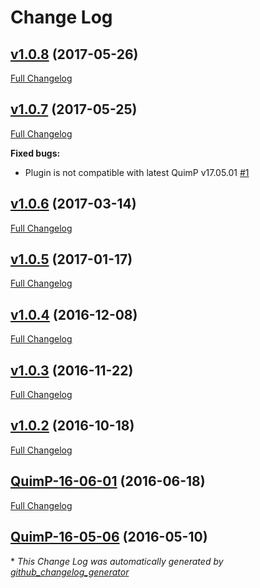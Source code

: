 # Change Log

## [v1.0.8](https://github.com/CellDynamics/SetHeadSnakeFilter_quimp/tree/v1.0.8) (2017-05-26)
[Full Changelog](https://github.com/CellDynamics/SetHeadSnakeFilter_quimp/compare/v1.0.7...v1.0.8)

## [v1.0.7](https://github.com/CellDynamics/SetHeadSnakeFilter_quimp/tree/v1.0.7) (2017-05-25)
[Full Changelog](https://github.com/CellDynamics/SetHeadSnakeFilter_quimp/compare/v1.0.6...v1.0.7)

**Fixed bugs:**

- Plugin is not compatible with latest QuimP v17.05.01 [\#1](https://github.com/CellDynamics/SetHeadSnakeFilter_quimp/issues/1)

## [v1.0.6](https://github.com/CellDynamics/SetHeadSnakeFilter_quimp/tree/v1.0.6) (2017-03-14)
[Full Changelog](https://github.com/CellDynamics/SetHeadSnakeFilter_quimp/compare/v1.0.5...v1.0.6)

## [v1.0.5](https://github.com/CellDynamics/SetHeadSnakeFilter_quimp/tree/v1.0.5) (2017-01-17)
[Full Changelog](https://github.com/CellDynamics/SetHeadSnakeFilter_quimp/compare/v1.0.4...v1.0.5)

## [v1.0.4](https://github.com/CellDynamics/SetHeadSnakeFilter_quimp/tree/v1.0.4) (2016-12-08)
[Full Changelog](https://github.com/CellDynamics/SetHeadSnakeFilter_quimp/compare/v1.0.3...v1.0.4)

## [v1.0.3](https://github.com/CellDynamics/SetHeadSnakeFilter_quimp/tree/v1.0.3) (2016-11-22)
[Full Changelog](https://github.com/CellDynamics/SetHeadSnakeFilter_quimp/compare/v1.0.2...v1.0.3)

## [v1.0.2](https://github.com/CellDynamics/SetHeadSnakeFilter_quimp/tree/v1.0.2) (2016-10-18)
[Full Changelog](https://github.com/CellDynamics/SetHeadSnakeFilter_quimp/compare/QuimP-16-06-01...v1.0.2)

## [QuimP-16-06-01](https://github.com/CellDynamics/SetHeadSnakeFilter_quimp/tree/QuimP-16-06-01) (2016-06-18)
[Full Changelog](https://github.com/CellDynamics/SetHeadSnakeFilter_quimp/compare/QuimP-16-05-06...QuimP-16-06-01)

## [QuimP-16-05-06](https://github.com/CellDynamics/SetHeadSnakeFilter_quimp/tree/QuimP-16-05-06) (2016-05-10)


\* *This Change Log was automatically generated by [github_changelog_generator](https://github.com/skywinder/Github-Changelog-Generator)*